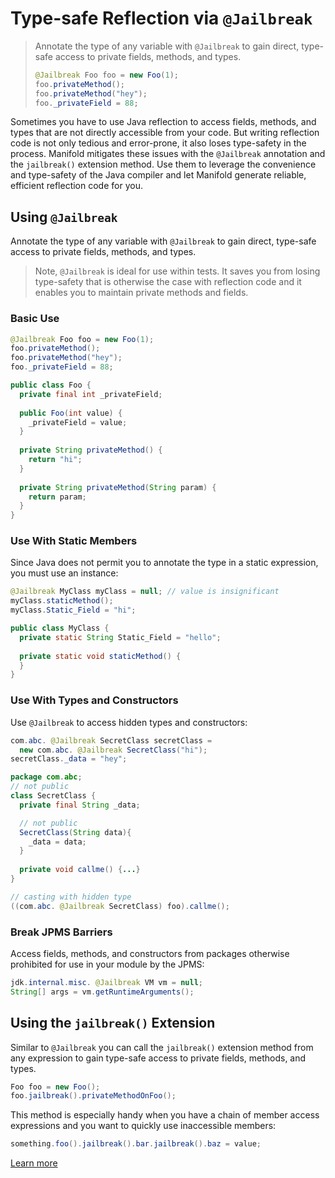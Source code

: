# Type-safe Reflection via `@Jailbreak`

> Annotate the type of any variable with `@Jailbreak` to gain direct, type-safe access to private fields, methods, and
> types.
>
>```java
>@Jailbreak Foo foo = new Foo(1);
>foo.privateMethod();
>foo.privateMethod("hey");
>foo._privateField = 88;
>```


Sometimes you have to use Java reflection to access fields, methods, and types that are not directly accessible from
your code. But writing reflection code is not only tedious and error-prone, it also loses type-safety in the process.
Manifold mitigates these issues with the `@Jailbreak` annotation and the `jailbreak()` extension method. Use them to
leverage the convenience and type-safety of the Java compiler and let Manifold generate reliable, efficient reflection
code for you.

## Using `@Jailbreak`

Annotate the type of any variable with `@Jailbreak` to gain direct, type-safe access to private fields, methods, and
types.

> Note, `@Jailbreak` is ideal for use within tests. It saves you from losing type-safety that is otherwise the case with
> reflection code and it enables you to maintain private methods and fields.

### Basic Use

```java
@Jailbreak Foo foo = new Foo(1);
foo.privateMethod();
foo.privateMethod("hey");
foo._privateField = 88;
```

```java
public class Foo {
  private final int _privateField;
  
  public Foo(int value) {
    _privateField = value;
  }
  
  private String privateMethod() {
    return "hi";
  }
  
  private String privateMethod(String param) {
    return param;
  }
}
```

### Use With Static Members

Since Java does not permit you to annotate the type in a static expression, you must use an instance:

```java
@Jailbreak MyClass myClass = null; // value is insignificant
myClass.staticMethod();
myClass.Static_Field = "hi";
```

```java
public class MyClass {
  private static String Static_Field = "hello";
  
  private static void staticMethod() {
  }
}
```

### Use With Types and Constructors

Use `@Jailbreak` to access hidden types and constructors:

```java
com.abc. @Jailbreak SecretClass secretClass = 
  new com.abc. @Jailbreak SecretClass("hi");
secretClass._data = "hey";
```

```java
package com.abc;
// not public
class SecretClass {
  private final String _data;

  // not public
  SecretClass(String data){
    _data = data;
  }
  
  private void callme() {...}
}
```

```java
// casting with hidden type
((com.abc. @Jailbreak SecretClass) foo).callme();
```

### Break JPMS Barriers

Access fields, methods, and constructors from packages otherwise prohibited for use in your module by the JPMS:

```java
jdk.internal.misc. @Jailbreak VM vm = null;
String[] args = vm.getRuntimeArguments();
```

## Using the `jailbreak()` Extension

Similar to `@Jailbreak` you can call the `jailbreak()` extension method from any expression to gain type-safe access to
private fields, methods, and types.

```java
Foo foo = new Foo();
foo.jailbreak().privateMethodOnFoo();
```

This method is especially handy when you have a chain of member access expressions and you want to quickly use
inaccessible members:

```java
something.foo().jailbreak().bar.jailbreak().baz = value;
``` 

[Learn more](https://github.com/manifold-systems/manifold/tree/master/manifold-deps-parent/manifold-ext)